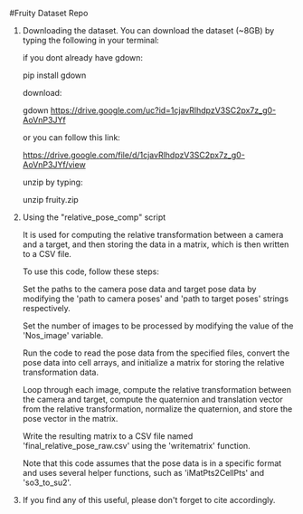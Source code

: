 #Fruity Dataset Repo

1. Downloading the dataset.
	You can download the dataset (~8GB) by typing the following in your terminal:
	
	if you dont already have gdown:
	
	pip install gdown
	
	download:
	
	gdown https://drive.google.com/uc?id=1cjavRlhdpzV3SC2px7z_g0-AoVnP3JYf

	or you can follow this link:
	
	https://drive.google.com/file/d/1cjavRlhdpzV3SC2px7z_g0-AoVnP3JYf/view
	
	unzip by typing:
	
	unzip fruity.zip	






2. Using the "relative_pose_comp" script

	It is used for computing the relative transformation between a camera and a target, and then storing the data in a matrix, which is then written to a CSV file.

	To use this code, follow these steps:

	Set the paths to the camera pose data and target pose data by modifying the 'path to camera poses' and 'path to target poses' strings respectively.

	Set the number of images to be processed by modifying the value of the 'Nos_image' variable.

	Run the code to read the pose data from the specified files, convert the pose data into cell arrays, and initialize a matrix for storing the relative 		transformation data.

	Loop through each image, compute the relative transformation between the camera and target, compute the quaternion and translation vector from the relative transformation, normalize the quaternion, and store the pose vector in the matrix.

	Write the resulting matrix to a CSV file named 'final_relative_pose_raw.csv' using the 'writematrix' function.

	Note that this code assumes that the pose data is in a specific format and uses several helper functions, such as 'iMatPts2CellPts' and 'so3_to_su2'.

3. If you find any of this useful, please don't forget to cite accordingly.
 
